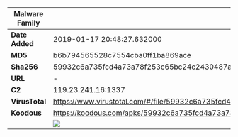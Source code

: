 | Malware Family | SandroRat                                                    |
| -------------- | ------------------------------------------------------------ |
| **Date Added** | 2019-01-17 20:48:27.632000                                                   |
| **MD5**        | b6b794565528c7554cba0ff1ba869ace                             |
| **Sha256**     | 59932c6a735fcd4a73a78f253c65bc24c2430487a7e62871c605919c28fac134 |
| **URL**        | -                                                            |
| **C2**         | 119.23.241.16:1337 |
| **VirusTotal** | https://www.virustotal.com/#/file/59932c6a735fcd4a73a78f253c65bc24c2430487a7e62871c605919c28fac134/detection |
| **Koodous**    | https://koodous.com/apks/59932c6a735fcd4a73a78f253c65bc24c2430487a7e62871c605919c28fac134 |
|                | ![](../assets/59932c6a735fcd4a73a78f253c65bc24c2430487a7e62871c605919c28fac134.png) |